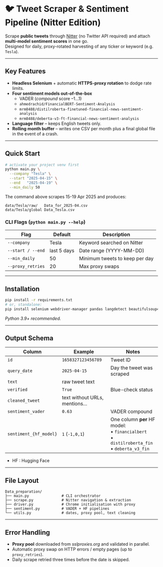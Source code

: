 # 🐦 Tweet Scraper & Sentiment Pipeline (Nitter Edition)

Scrape **public tweets** through [Nitter](https://github.com/zedeus/nitter) (no Twitter API required) and attach **multi-model sentiment scores** in one go.  
Designed for daily, proxy-rotated harvesting of any ticker or keyword (e.g. `Tesla`).

---

## Key Features
* **Headless Selenium** + automatic **HTTPS-proxy rotation** to dodge rate limits.  
* **Four sentiment models out-of-the-box**  
  * VADER (*compound* score –1…1)  
  * `ahmedrachid/FinancialBERT-Sentiment-Analysis`  
  * `mrm8488/distilroberta-finetuned-financial-news-sentiment-analysis`
  * `mrm8488/deberta-v3-ft-financial-news-sentiment-analysis`  
* **Language filter** – keeps English tweets only.  
* **Rolling month buffer** – writes one CSV per month plus a final global file in the event of a crash.

---

## Quick Start

```bash
# activate your project venv first
python main.py \
  --company "Tesla" \
  --start "2025-04-15" \
  --end   "2025-04-19" \
  --min_daily 50
```

The command above scrapes 15-19 Apr 2025 and produces:

```
data/Tesla/raw/   Data_for_2025-04.csv
data/Tesla/global Data_Tesla.csv
```

### CLI Flags (`python main.py --help`)
| Flag               | Default      | Description                          |
|--------------------|--------------|--------------------------------------|
| `--company`        | Tesla        | Keyword searched on Nitter           |
| `--start / --end`  | last 5 days  | Date range (YYYY-MM-DD)              |
| `--min_daily`      | 50          | Minimum tweets to keep per day       |
| `--proxy_retries`  | 20           | Max proxy swaps              |

---

## Installation

```bash
pip install -r requirements.txt
# or, standalone:
pip install selenium webdriver-manager pandas langdetect beautifulsoup4 requests vaderSentiment transformers
```
*Python 3.9+ recommended.*

---

## Output Schema

| Column               | Example                         | Notes                              |
|----------------------|---------------------------------|------------------------------------|
| `id`                 | `1658327123456789`              | Tweet ID                           |
| `query_date`         | `2025-04-15`                    | Day the tweet was scraped          |
| `text`               | raw tweet text                  |                                    |
| `verified`           | `True`                          | Blue-check status                  |
| `cleaned_tweet`      | text without URLs, mentions…    |                                    |
| `sentiment_vader`    | `0.63`                          | VADER compound                     |
| `sentiment_{hf_model}`  | `1` (`-1,0,1`)                  | One column **per** HF model:<br>  • `financialbert`<br>  • `distilroberta_fin` <br>  • `deberta_v3_fin`|

* HF : Hugging Face

---

## File Layout

```
Data_preparation/
├── main.py               # CLI orchestrator
├── scrape.py             # Nitter navigation & extraction
├── driver.py             # Chrome initialisation with proxy
├── sentiment.py          # VADER + HF pipelines
└── utils.py              # dates, proxy pool, text cleaning
```

---

## Error Handling

* **Proxy pool** downloaded from *sslproxies.org* and validated in parallel.  
* Automatic proxy swap on HTTP errors / empty pages (up to `proxy_retries`).  
* Daily scrape retried three times before the date is skipped.
